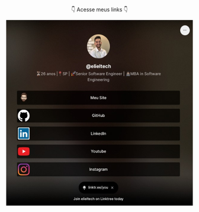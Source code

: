<div align="center">
   <p>👇 Acesse meus links 👇</p>
   <a href="https://linktr.ee/elieltech/">
   <img align="center" height="500em" src="WhatsApp Image 2023-05-31 at 14.01.32.jpeg"/>
   </a>
</div>
